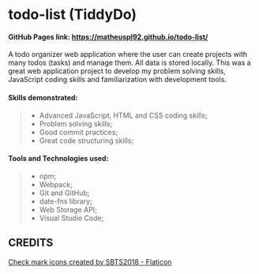 # todo-list (TiddyDo)

#### GitHub Pages link: https://matheuspl92.github.io/todo-list/

A todo organizer web application where the user can create projects with many todos (tasks) and manage them. All data is stored locally. This was a great web application project to develop my problem solving skills, JavaScript coding skills and familiarization with development tools.

#### Skills demonstrated:

> * Advanced JavaScript, HTML and CSS coding skills;
> * Problem solving skills;
> * Good commit practices;
> * Great code structuring skills;

#### Tools and Technologies used:

> * npm;
> * Webpack;
> * Git and GitHub;
> * date-fns library;
> * Web Storage API;
> * Visual Studio Code;

## CREDITS

<a href="https://www.flaticon.com/free-icons/check-mark" title="check mark icons">Check mark icons created by SBTS2018 - Flaticon</a>
